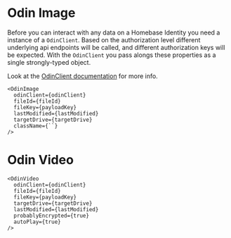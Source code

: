 # Odin Image

Before you can interact with any data on a Homebase Identity you need a instance of a `OdinClient`. Based on the authorization level different underlying api endpoints will be called, and different authorization keys will be expected. With the `OdinClient` you pass alongs these properties as a single strongly-typed object.

Look at the [OdinClient documentation](https://github.com/YouFoundation/dotyoucore-js/blob/main/docs/js-lib/core/OdinClient.md) for more info.

```
<OdinImage
  odinClient={odinClient}
  fileId={fileId}
  fileKey={payloadKey}
  lastModified={lastModified}
  targetDrive={targetDrive}
  className={``}
/>
```

# Odin Video

```
<OdinVideo
  odinClient={odinClient}
  fileId={fileId}
  fileKey={payloadKey}
  targetDrive={targetDrive}
  lastModified={lastModified}
  probablyEncrypted={true}
  autoPlay={true}
/>
```
